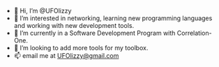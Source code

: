- 👋 Hi, I’m @UFOlizzy
- 👀 I’m interested in networking, learning new programming languages and working with new development tools.
- 🌱 I’m currently in a Software Development Program with Correlation-One.
- 💞️ I’m looking to add more tools for my toolbox.
- 📫 email me at UFOlizzy@gmail.com

<!---
UFOlizzy/UFOlizzy is a ✨ special ✨ repository because its `README.md` (this file) appears on your GitHub profile.
You can click the Preview link to take a look at your changes.
--->
